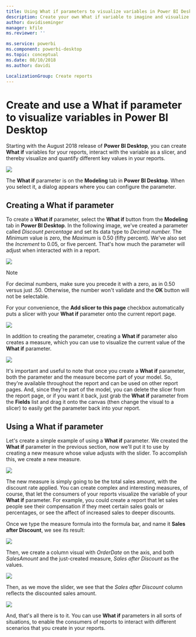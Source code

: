 ```yaml
---
title: Using What if parameters to visualize variables in Power BI Desktop
description: Create your own What if variable to imagine and visualize variables in Power BI reports
author: davidiseminger
manager: kfile
ms.reviewer: ''

ms.service: powerbi
ms.component: powerbi-desktop
ms.topic: conceptual
ms.date: 08/10/2018
ms.author: davidi

LocalizationGroup: Create reports
---
```

# Create and use a What if parameter to visualize variables in Power BI Desktop
Starting with the August 2018 release of **Power BI Desktop**, you can create **What if** variables for your reports, interact with the variable as a slicer, and thereby visualize and quantify different key values in your reports.

![](media/desktop-what-if/what-if_01.png)

The **What if** parameter is on the **Modeling** tab in **Power BI Desktop**. When you select it, a dialog appears where you can configure the parameter.

## Creating a What if parameter
To create a **What if** parameter, select the **What if** button from the **Modeling** tab in **Power BI Desktop**. In the following image, we've created a parameter called *Discount percentage* and set its data type to *Decimal number.* The *Minimum* value is zero, the *Maximum* is 0.50 (fifty percent). We've also set the *Increment* to 0.05, or five percent. That's how much the parameter will adjust when interacted with in a report.

![](media/desktop-what-if/what-if_02.png)

> [!NOTE]
> For decimal numbers, make sure you precede it with a zero, as in 0.50 versus just .50. Otherwise, the number won't validate and the **OK** button will not be selectable.
> 
> 

For your convenience, the **Add slicer to this page** checkbox automatically puts a slicer with your **What if** parameter onto the current report page.

![](media/desktop-what-if/what-if_03.png)

In addition to creating the parameter, creating a **What if** parameter also creates a measure, which you can use to visualize the current value of the **What if** parameter.

![](media/desktop-what-if/what-if_04.png)

It's important and useful to note that once you create a **What if** parameter, both the parameter and the measure become part of your model. So, they're available throughout the report and can be used on other report pages. And, since they're part of the model, you can delete the slicer from the report page, or if you want it back, just grab the **What if** parameter from the **Fields** list and drag it onto the canvas (then change the visual to a slicer) to easily get the parameter back into your report.

## Using a What if parameter
Let's create a simple example of using a **What if** parameter. We created the **What if** parameter in the previous section, now we'll put it to use by creating a new measure whose value adjusts with the slider. To accomplish this, we create a new measure.

![](media/desktop-what-if/what-if_05.png)

The new measure is simply going to be the total sales amount, with the discount rate applied. You can create complex and interesting measures, of course, that let the consumers of your reports visualize the variable of your **What if** parameter. For example, you could create a report that let sales people see their compensation if they meet certain sales goals or percentages, or see the affect of increased sales to deeper discounts.

Once we type the measure formula into the formula bar, and name it **Sales after Discount**, we see its result:

![](media/desktop-what-if/what-if_06.png)

Then, we create a column visual with *OrderDate* on the axis, and both *SalesAmount* and the just-created measure, *Sales after Discount* as the values.

![](media/desktop-what-if/what-if_07.png)

Then, as we move the slider, we see that the *Sales after Discount* column reflects the discounted sales amount.

![](media/desktop-what-if/what-if_08.png)

And, that's all there is to it. You can use **What if** parameters in all sorts of situations, to enable the consumers of reports to interact with different scenarios that you create in your reports.

